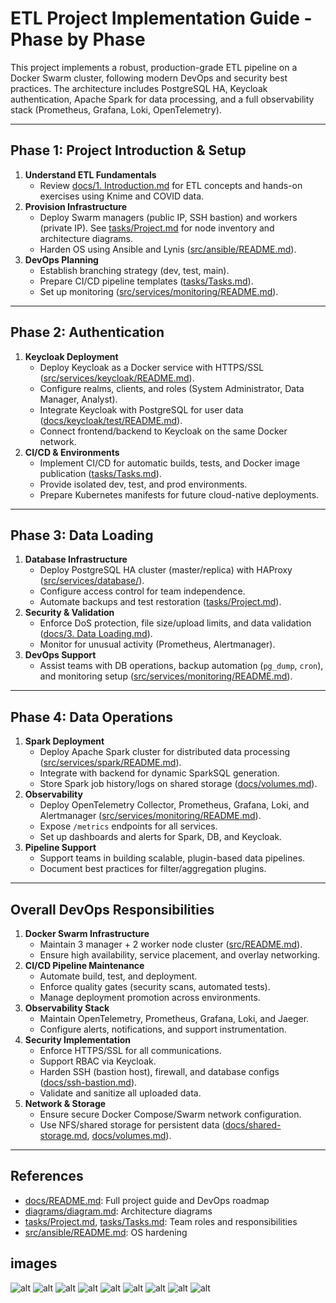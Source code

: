 # ETL Project Implementation Guide - Phase by Phase

This project implements a robust, production-grade ETL pipeline on a Docker Swarm cluster, following modern DevOps and security best practices. The architecture includes PostgreSQL HA, Keycloak authentication, Apache Spark for data processing, and a full observability stack (Prometheus, Grafana, Loki, OpenTelemetry).

---

## Phase 1: Project Introduction & Setup

1. **Understand ETL Fundamentals**  
   - Review [docs/1. Introduction.md](docs/1.%20Introduction.md) for ETL concepts and hands-on exercises using Knime and COVID data.
2. **Provision Infrastructure**  
   - Deploy Swarm managers (public IP, SSH bastion) and workers (private IP). See [tasks/Project.md](tasks/Project.md) for node inventory and architecture diagrams.
   - Harden OS using Ansible and Lynis ([src/ansible/README.md](src/ansible/README.md)).
3. **DevOps Planning**  
   - Establish branching strategy (dev, test, main).
   - Prepare CI/CD pipeline templates ([tasks/Tasks.md](tasks/Tasks.md)).
   - Set up monitoring ([src/services/monitoring/README.md](src/services/monitoring/README.md)).

---

## Phase 2: Authentication

1. **Keycloak Deployment**  
   - Deploy Keycloak as a Docker service with HTTPS/SSL ([src/services/keycloak/README.md](src/services/keycloak/README.md)).
   - Configure realms, clients, and roles (System Administrator, Data Manager, Analyst).
   - Integrate Keycloak with PostgreSQL for user data ([docs/keycloak/test/README.md](docs/keycloak/test/README.md)).
   - Connect frontend/backend to Keycloak on the same Docker network.
2. **CI/CD & Environments**  
   - Implement CI/CD for automatic builds, tests, and Docker image publication ([tasks/Tasks.md](tasks/Tasks.md)).
   - Provide isolated dev, test, and prod environments.
   - Prepare Kubernetes manifests for future cloud-native deployments.

---

## Phase 3: Data Loading

1. **Database Infrastructure**  
   - Deploy PostgreSQL HA cluster (master/replica) with HAProxy ([src/services/database/](src/services/database/)).
   - Configure access control for team independence.
   - Automate backups and test restoration ([tasks/Project.md](tasks/Project.md)).
2. **Security & Validation**  
   - Enforce DoS protection, file size/upload limits, and data validation ([docs/3. Data Loading.md](docs/3.%20Data%20Loading.md)).
   - Monitor for unusual activity (Prometheus, Alertmanager).
3. **DevOps Support**  
   - Assist teams with DB operations, backup automation (`pg_dump`, `cron`), and monitoring setup ([src/services/monitoring/README.md](src/services/monitoring/README.md)).

---

## Phase 4: Data Operations

1. **Spark Deployment**  
   - Deploy Apache Spark cluster for distributed data processing ([src/services/spark/README.md](src/services/spark/README.md)).
   - Integrate with backend for dynamic SparkSQL generation.
   - Store Spark job history/logs on shared storage ([docs/volumes.md](docs/volumes.md)).
2. **Observability**  
   - Deploy OpenTelemetry Collector, Prometheus, Grafana, Loki, and Alertmanager ([src/services/monitoring/README.md](src/services/monitoring/README.md)).
   - Expose `/metrics` endpoints for all services.
   - Set up dashboards and alerts for Spark, DB, and Keycloak.
3. **Pipeline Support**  
   - Support teams in building scalable, plugin-based data pipelines.
   - Document best practices for filter/aggregation plugins.

---

## Overall DevOps Responsibilities

1. **Docker Swarm Infrastructure**  
   - Maintain 3 manager + 2 worker node cluster ([src/README.md](src/README.md)).
   - Ensure high availability, service placement, and overlay networking.
2. **CI/CD Pipeline Maintenance**  
   - Automate build, test, and deployment.
   - Enforce quality gates (security scans, automated tests).
   - Manage deployment promotion across environments.
3. **Observability Stack**  
   - Maintain OpenTelemetry, Prometheus, Grafana, Loki, and Jaeger.
   - Configure alerts, notifications, and support instrumentation.
4. **Security Implementation**  
   - Enforce HTTPS/SSL for all communications.
   - Support RBAC via Keycloak.
   - Harden SSH (bastion host), firewall, and database configs ([docs/ssh-bastion.md](docs/ssh-bastion.md)).
   - Validate and sanitize all uploaded data.
5. **Network & Storage**  
   - Ensure secure Docker Compose/Swarm network configuration.
   - Use NFS/shared storage for persistent data ([docs/shared-storage.md](docs/shared-storage.md), [docs/volumes.md](docs/volumes.md)).

---

## References

- [docs/README.md](docs/README.md): Full project guide and DevOps roadmap
- [diagrams/diagram.md](diagrams/diagram.md): Architecture diagrams
- [tasks/Project.md](tasks/Project.md), [tasks/Tasks.md](tasks/Tasks.md): Team roles and responsibilities
- [src/ansible/README.md](src/ansible/README.md): OS hardening

## images

![alt](images/screenshots/pgadmin.png)
![alt](images/screenshots/pgadmin1.png)
![alt](images/screenshots/keycloak.png)
![alt](images/screenshots/keycloak1.png)
![alt](images/screenshots/grafana.png)
![alt](images/screenshots/grafana1.png)
![alt](images/screenshots/grafana2.png)
![alt](images/screenshots/grafana3.png)
![alt](images/screenshots/grafana4.png)
